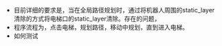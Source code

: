 - 目前详细的要求是，当在全局路径规划时，通过将机器人周围的static_layer清除的方式将电梯口的static_layer清除。存在的问题，
- 程序流程为，点击电梯，规划路径，移动中规划，直到进入电梯。
- 如何测试